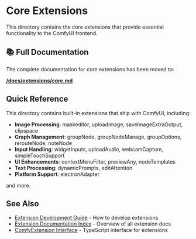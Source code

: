 # Core Extensions

This directory contains the core extensions that provide essential functionality to the ComfyUI frontend.

## 📚 Full Documentation

The complete documentation for core extensions has been moved to:

**[/docs/extensions/core.md](/docs/extensions/core.md)**

## Quick Reference

This directory contains built-in extensions that ship with ComfyUI, including:

- **Image Processing**: maskeditor, uploadImage, saveImageExtraOutput, clipspace
- **Graph Management**: groupNode, groupNodeManage, groupOptions, rerouteNode, noteNode
- **Input Handling**: widgetInputs, uploadAudio, webcamCapture, simpleTouchSupport
- **UI Enhancements**: contextMenuFilter, previewAny, nodeTemplates
- **Text Processing**: dynamicPrompts, editAttention
- **Platform Support**: electronAdapter

and more.

## See Also

- [Extension Development Guide](/docs/extensions/development.md) - How to develop extensions
- [Extension Documentation Index](/docs/extensions/README.md) - Overview of all extension docs
- [ComfyExtension Interface](../../types/comfy.ts) - TypeScript interface for extensions